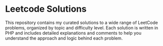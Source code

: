 # Leetcode Solutions

This repository contains my curated solutions to a wide range of LeetCode problems, organized by topic and difficulty level. Each solution is written in PHP and includes detailed explanations and comments to help you understand the approach and logic behind each problem.
